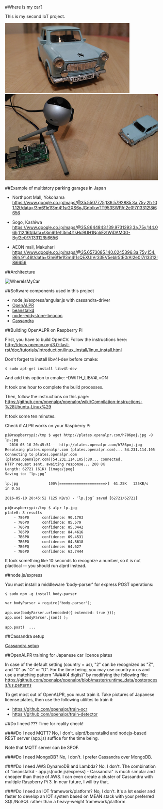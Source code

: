 #Where is my car?

This is my second IoT project.

![travi](./doc/travi.png)
![travi-alpr](./doc/PI-ALPR.png)


##Example of multistory parking garages in Japan

- Northport Mall, Yokohama
https://www.google.co.jp/maps/@35.5507775,139.5792885,3a,75y,2h,101.12t/data=!3m6!1e1!3m4!1sr2XS6qJGnbIkwTT953SWPA!2e0!7i13312!8i6656

- Sogo, Kashiwa
https://www.google.co.jp/maps/@35.8644843,139.9731393,3a,75y,144.06h,112.16t/data=!3m6!1e1!3m4!1sHc9UH1NphEztWjDAM0G-Bg!2e0!7i13312!8i6656

- AEON mall, Makuhari
https://www.google.co.jp/maps/@35.6573085,140.0245396,3a,75y,154.86h,91.46t/data=!3m6!1e1!3m4!1sQEXUIVr33EV5ebIr5tE0rA!2e0!7i13312!8i6656

##Architecture

![WhereIsMyCar](https://docs.google.com/drawings/d/1_GiS80Nem-KqX6v-HBjz98eovvMlLeTybwrgqH_1kmg/pub?w=640&h=480)

##Software components used in this project
- node.js/express/angular.js with cassandra-driver
- [OpenALPR](https://github.com/openalpr/openalpr)
- [beanstalkd](http://kr.github.io/beanstalkd/)
- [node-eddystone-beacon](https://github.com/don/node-eddystone-beacon)
- [Cassandra](http://cassandra.apache.org)

##Building OpenALPR on Raspberry Pi

First, you have to build OpenCV. Follow the instructions here: http://docs.opencv.org/3.0-last-rst/doc/tutorials/introduction/linux_install/linux_install.html

Don't forget to install libv4l-dev before cmake:
```
$ sudo apt-get install libv4l-dev
```
And add this option to cmake: -DWITH_LIBV4L=ON

It took one hour to complete the build processes.

Then, follow the instructions on this page: https://github.com/openalpr/openalpr/wiki/Compilation-instructions-%28Ubuntu-Linux%29

It took some ten minutes.

Check if ALPR works on your Raspberry Pi:
```
pi@raspberrypi:/tmp $ wget http://plates.openalpr.com/h786poj.jpg -O lp.jpg
--2016-05-10 20:45:51--  http://plates.openalpr.com/h786poj.jpg
Resolving plates.openalpr.com (plates.openalpr.com)... 54.231.114.105
Connecting to plates.openalpr.com (plates.openalpr.com)|54.231.114.105|:80... connected.
HTTP request sent, awaiting response... 200 OK
Length: 62721 (61K) [image/jpeg]
Saving to: ‘lp.jpg’

lp.jpg              100%[=====================>]  61.25K   125KB/s   in 0.5s

2016-05-10 20:45:52 (125 KB/s) - ‘lp.jpg’ saved [62721/62721]

pi@raspberrypi:/tmp $ alpr lp.jpg
plate0: 8 results
    - 786P0      confidence: 90.1703
    - 786PO      confidence: 85.579
    - 786PQ      confidence: 85.3442
    - 786PD      confidence: 84.4616
    - 7B6P0      confidence: 69.4531
    - 7B6PO      confidence: 64.8618
    - 7B6PQ      confidence: 64.627
    - 7B6PD      confidence: 63.7444
```

It took something like 10 seconds to recognize a number, so it is not plactical -- you should run alprd instead.

##node.js/express

You must install a middleware 'body-parser' for express POST operations:
```
$ sudo npm -g install body-parser
```

```
var bodyParser = require('body-parser');

app.use(bodyParser.urlencoded({ extended: true }));
app.use( bodyParser.json() );

app.post(  ...
```

##Cassandra setup

[Cassandra setup](./doc/cassandra.md)

##OpenALPR training for Japanese car licence plates

In case of the default setting (country = us),  "2" can be recognized as "Z", and "0" as "O" or "D". For the time being, you may use country = us and use a matching pattern "####(4 digits)" by modifying the following file:
https://github.com/openalpr/openalpr/blob/master/runtime_data/postprocess/us.patterns

To get most out of OpenALPR, you must train it. Take pictures of Japanese license plates, then use the following utilites to train it:
- https://github.com/openalpr/train-ocr
- https://github.com/openalpr/train-detector


##Do I need ??? Time for reality check!

####Do I need MQTT?
No, I don't. alprd/beanstalkd and nodejs-based REST server (app.js) suffice for the time being. 

Note that MQTT server can be SPOF.

####Do I need MongoDB?
No, I don't. I prefer Cassandra over MongoDB.

####Do I need AWS DynamoDB and Lambda?
No, I don't. The combination of "beanstalkd - app.js(node.js/express) - Cassandra" is much simplar and cheaper than those of AWS. I can even create a cluster of Cassandra with multiple Raspberry Pi 3. In near future, I will try that.

####Do I need an IOT framework/platform?
No, I don't. It's a lot easier and faster to develop an IOT system based on MEAN stack with your preferred SQL/NoSQL rather than a heavy-weight framework/platform.
